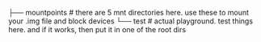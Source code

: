 ├── mountpoints     # there are 5 mnt directories here. use these to mount your .img file and block devices
└── test            # actual playground. test things here. and if it works, then put it in one of the root dirs
